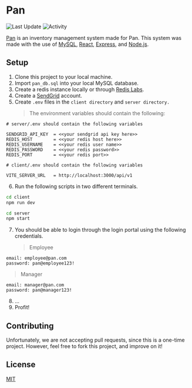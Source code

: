 # Pan

![Last Update](https://img.shields.io/github/last-commit/LaplaceXD/Pan?color=blue&label=Last%20Update)
![Activity](https://img.shields.io/badge/Activity-InProgress-green)

[Pan](https://pan-laplace.vercel.app/) is an inventory management system made for Pan. This system was made
with the use of [MySQL](https://www.mysql.com/), [React](https://beta.reactjs.org/),
[Express](https://expressjs.com/), and [Node.js](https://nodejs.org/en/).

## Setup

1. Clone this project to your local machine.
2. Import `pan_db.sql` into your local MySQL database.
3. Create a redis instance locally or through [Redis Labs](https://app.redislabs.com/).
4. Create a [SendGrid](https://sendgrid.com/) account.
5. Create `.env` files in the `client directory` and `server directory.`
   > The environment variables should contain the following:

```
# server/.env should contain the following variables

SENDGRID_API_KEY  = <<your sendgrid api key here>>
REDIS_HOST        = <<your redis host here>>
REDIS_USERNAME    = <<your redis user name>>
REDIS_PASSWORD    = <<your redis password>>
REDIS_PORT        = <<your redis port>>

# client/.env should contain the following variables

VITE_SERVER_URL   = http://localhost:3000/api/v1
```

6.  Run the following scripts in two different terminals.

```bash
cd client
npm run dev
```

```bash
cd server
npm start
```

7. You should be able to login through the login portal using the following credentials.
   > Employee

```
email: employee@pan.com
password: pan@employee123!
```

> Manager

```
email: manager@pan.com
password: pan@manager123!
```

8. ...
9. Profit!

## Contributing

Unfortunately, we are not accepting pull requests, since this is a one-time project. However, feel free to
fork this project, and improve on it!

## License

[MIT](https://github.com/LaplaceXD/Pan/blob/master/LICENSE)
